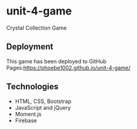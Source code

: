 # unit-4-game
Crystal Collection Game

## Deployment
This game has been deployed to GitHub Pages:https://phoebe1002.github.io/unit-4-game/

## Technologies
* HTML, CSS, Bootstrap
* JavaScript and jQuery
* Moment.js
* Firebase
